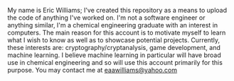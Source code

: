 My name is Eric Williams; I've created this repository as a means to upload the code of anything I've worked on.
I'm not a software engineer or anything similar, I'm a chemical engineering graduate with an interest in computers. The main reason for this account is to motivate myself to learn what I wish to know as well as to showcase potential projects.
Currently, these interests are: cryptography/cryptanalysis, game development, and machine learning. I believe machine learning in particular will have broad use in chemical engineering and so will use this account primarily for this purpose.
You may contact me at eaawilliams@yahoo.com
<!---
Eaawilliams/Eaawilliams is a ✨ special ✨ repository because its `README.md` (this file) appears on your GitHub profile.
You can click the Preview link to take a look at your changes.
--->
